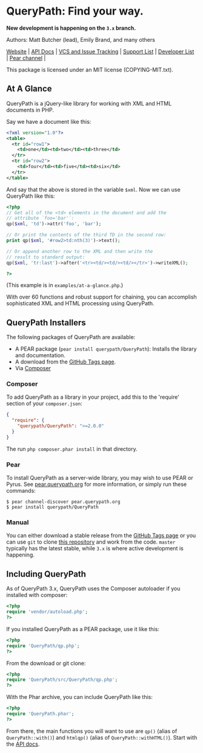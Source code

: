 # QueryPath: Find your way.

**New development is happening on the `3.x` branch.**

Authors: Matt Butcher (lead), Emily Brand, and many others

[Website](http://querypath.org) | 
[API Docs](http://api.querypath.org) |
[VCS and Issue Tracking](http://github.com/technosophos/querypath) |
[Support List](http://groups.google.com/group/support-querypath) |
[Developer List](http://groups.google.com/group/devel-querypath) |
[Pear channel](http://pear.querypath.org) |

This package is licensed under an MIT license (COPYING-MIT.txt).

## At A Glance

QueryPath is a jQuery-like library for working with XML and HTML
documents in PHP.

Say we have a document like this:
```xml
<?xml version="1.0"?>
<table>
  <tr id="row1">
    <td>one</td><td>two</td><td>three</td>
  </tr>
  <tr id="row2">
    <td>four</td><td>five</td><td>six</td>
  </tr>
</table>
```

And say that the above is stored in the variable `$xml`. Now
we can use QueryPath like this:

```php
<?php
// Get all of the <td> elements in the document and add the
// attribute `foo='bar'`:
qp($xml, 'td')->attr('foo', 'bar');

// Or print the contents of the third TD in the second row:
print qp($xml, '#row2>td:nth(3)')->text();

// Or append another row to the XML and then write the 
// result to standard output:
qp($xml, 'tr:last')->after('<tr><td/><td/><td/></tr>')->writeXML();

?>
```

(This example is in `examples/at-a-glance.php`.)

With over 60 functions and robust support for chaining, you can 
accomplish sophisticated XML and HTML processing using QueryPath.

## QueryPath Installers

The following packages of QueryPath are available:

  * A PEAR package (`pear install querypath/QueryPath`): Installs the library and documentation.
  * A download from the [GitHub Tags page](https://github.com/technosophos/querypath/tags).
  * Via [Composer](http://getcomposer.org)

### Composer

To add QueryPath as a library in your project, add this to the 'require'
section of your `composer.json`:

```json
{
  "require": {
    "querypath/QueryPath": ">=2.0.0"
  }
}
```

The run `php composer.phar install` in that directory.

### Pear

To install QueryPath as a server-wide library, you may wish to use 
PEAR or Pyrus. See [pear.querypath.org](http://pear.querypath.org)
for more information, or simply run these commands:

```
$ pear channel-discover pear.querypath.org
$ pear install querypath/QueryPath
```

### Manual

You can either download a stable release from the 
[GitHub Tags page](https://github.com/technosophos/querypath/tags)
or you can use `git` to clone
[this repository](http://github.com/technosophos/querypath) and work from
the code. `master` typically has the latest stable, while `3.x` is where
active development is happening.

## Including QueryPath

As of QueryPath 3.x, QueryPath uses the Composer autoloader if you
installed with composer:
```php
<?php
require 'vendor/autoload.php';
?>
```

If you installed QueryPath as a PEAR package, use it like this:

```php
<?php
require 'QueryPath/qp.php';
?>
```

From the download or git clone:

```php
<?php
require 'QueryPath/src/QueryPath/qp.php';
?>
```

With the Phar archive, you can include QueryPath like this:

```php
<?php
require 'QueryPath.phar';
?>
```

From there, the main functions you will want to use are `qp()` 
(alias of `QueryPath::with()`) and `htmlqp()` (alias of
`QueryPath::withHTML()`). Start with the
[API docs](http://api.querypath.org/docs).
